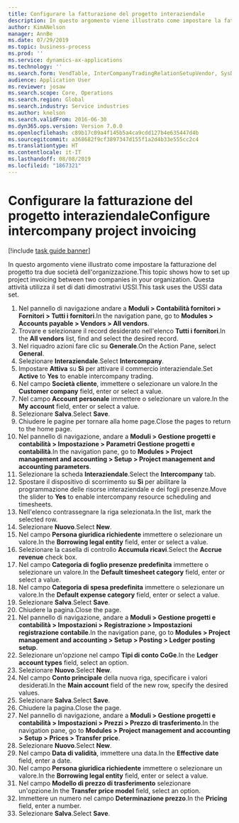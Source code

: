 ```yaml
---
title: Configurare la fatturazione del progetto interaziendale
description: In questo argomento viene illustrato come impostare la fatturazione del progetto tra due società dell'organizzazione.
author: KimANelson
manager: AnnBe
ms.date: 07/29/2019
ms.topic: business-process
ms.prod: ''
ms.service: dynamics-ax-applications
ms.technology: ''
ms.search.form: VendTable, InterCompanyTradingRelationSetupVendor, SysDataAreaSelectLookup, ProjParameters, ProjPosting, ProjTransferPrice
audience: Application User
ms.reviewer: josaw
ms.search.scope: Core, Operations
ms.search.region: Global
ms.search.industry: Service industries
ms.author: knelson
ms.search.validFrom: 2016-06-30
ms.dyn365.ops.version: Version 7.0.0
ms.openlocfilehash: c89b17c09a4f145b5a4ca9cdd127b4e635447d4b
ms.sourcegitcommit: a368682f9cf3897347d155f1a2d4b33e555cc2c4
ms.translationtype: HT
ms.contentlocale: it-IT
ms.lasthandoff: 08/08/2019
ms.locfileid: "1867321"
---
```

# <a name="configure-intercompany-project-invoicing"></a><span data-ttu-id="a67cd-103">Configurare la fatturazione del progetto interaziendale</span><span class="sxs-lookup"><span data-stu-id="a67cd-103">Configure intercompany project invoicing</span></span>

[!include [task guide banner](../../includes/task-guide-banner.md)]

<span data-ttu-id="a67cd-104">In questo argomento viene illustrato come impostare la fatturazione del progetto tra due società dell'organizzazione.</span><span class="sxs-lookup"><span data-stu-id="a67cd-104">This topic shows how to set up project invoicing between two companies in your organization.</span></span> <span data-ttu-id="a67cd-105">Questa attività utilizza il set di dati dimostrativi USSI.</span><span class="sxs-lookup"><span data-stu-id="a67cd-105">This task uses the USSI data set.</span></span>

1. <span data-ttu-id="a67cd-106">Nel pannello di navigazione andare a **Moduli > Contabilità fornitori > Fornitori > Tutti i fornitori**.</span><span class="sxs-lookup"><span data-stu-id="a67cd-106">In the navigation pane, go to **Modules > Accounts payable > Vendors > All vendors**.</span></span>
2. <span data-ttu-id="a67cd-107">Trovare e selezionare il record desiderato nell'elenco **Tutti i fornitori**.</span><span class="sxs-lookup"><span data-stu-id="a67cd-107">In the **All vendors** list, find and select the desired record.</span></span>
3. <span data-ttu-id="a67cd-108">Nel riquadro azioni fare clic su **Generale**.</span><span class="sxs-lookup"><span data-stu-id="a67cd-108">On the Action Pane, select **General**.</span></span>
4. <span data-ttu-id="a67cd-109">Selezionare **Interaziendale**.</span><span class="sxs-lookup"><span data-stu-id="a67cd-109">Select **Intercompany**.</span></span>
5. <span data-ttu-id="a67cd-110">Impostare **Attiva** su **Sì** per attivare il commercio interaziendale.</span><span class="sxs-lookup"><span data-stu-id="a67cd-110">Set **Active** to **Yes** to enable intercompany trading.</span></span>
6. <span data-ttu-id="a67cd-111">Nel campo **Società cliente**, immettere o selezionare un valore.</span><span class="sxs-lookup"><span data-stu-id="a67cd-111">In the **Customer company** field, enter or select a value.</span></span>
7. <span data-ttu-id="a67cd-112">Nel campo **Account personale** immettere o selezionare un valore.</span><span class="sxs-lookup"><span data-stu-id="a67cd-112">In the **My account** field, enter or select a value.</span></span>
8. <span data-ttu-id="a67cd-113">Selezionare **Salva**.</span><span class="sxs-lookup"><span data-stu-id="a67cd-113">Select **Save**.</span></span>
9. <span data-ttu-id="a67cd-114">Chiudere le pagine per tornare alla home page.</span><span class="sxs-lookup"><span data-stu-id="a67cd-114">Close the pages to return to the home page.</span></span>
10. <span data-ttu-id="a67cd-115">Nel pannello di navigazione, andare a **Moduli > Gestione progetti e contabilità > Impostazione > Parametri Gestione progetti e contabilità**.</span><span class="sxs-lookup"><span data-stu-id="a67cd-115">In the navigation pane, go to **Modules > Project management and accounting > Setup > Project management and accounting parameters**.</span></span>
11. <span data-ttu-id="a67cd-116">Selezionare la scheda **Interaziendale**.</span><span class="sxs-lookup"><span data-stu-id="a67cd-116">Select the **Intercompany** tab.</span></span>
12. <span data-ttu-id="a67cd-117">Spostare il dispositivo di scorrimento su **Sì** per abilitare la programmazione delle risorse interaziendale e dei fogli presenze.</span><span class="sxs-lookup"><span data-stu-id="a67cd-117">Move the slider to **Yes** to enable intercompany resource scheduling and timesheets.</span></span>
13. <span data-ttu-id="a67cd-118">Nell'elenco contrassegnare la riga selezionata.</span><span class="sxs-lookup"><span data-stu-id="a67cd-118">In the list, mark the selected row.</span></span>
14. <span data-ttu-id="a67cd-119">Selezionare **Nuovo**.</span><span class="sxs-lookup"><span data-stu-id="a67cd-119">Select **New**.</span></span>
15. <span data-ttu-id="a67cd-120">Nel campo **Persona giuridica richiedente** immettere o selezionare un valore.</span><span class="sxs-lookup"><span data-stu-id="a67cd-120">In the **Borrowing legal entity** field, enter or select a value.</span></span>
16. <span data-ttu-id="a67cd-121">Selezionare la casella di controllo **Accumula ricavi**.</span><span class="sxs-lookup"><span data-stu-id="a67cd-121">Select the **Accrue revenue** check box.</span></span>
17. <span data-ttu-id="a67cd-122">Nel campo **Categoria di foglio presenze predefinita** immettere o selezionare un valore.</span><span class="sxs-lookup"><span data-stu-id="a67cd-122">In the **Default timesheet category** field, enter or select a value.</span></span>
18. <span data-ttu-id="a67cd-123">Nel campo **Categoria di spesa predefinita** immettere o selezionare un valore.</span><span class="sxs-lookup"><span data-stu-id="a67cd-123">In the **Default expense category** field, enter or select a value.</span></span>
19. <span data-ttu-id="a67cd-124">Selezionare **Salva**.</span><span class="sxs-lookup"><span data-stu-id="a67cd-124">Select **Save**.</span></span>
20. <span data-ttu-id="a67cd-125">Chiudere la pagina.</span><span class="sxs-lookup"><span data-stu-id="a67cd-125">Close the page.</span></span>
21. <span data-ttu-id="a67cd-126">Nel pannello di navigazione, andare a **Moduli > Gestione progetti e contabilità > Impostazioni > Registrazione > Impostazioni registrazione contabile**.</span><span class="sxs-lookup"><span data-stu-id="a67cd-126">In the navigation pane, go to **Modules > Project management and accounting > Setup > Posting > Ledger posting setup**.</span></span>
22. <span data-ttu-id="a67cd-127">Selezionare un'opzione nel campo **Tipi di conto CoGe**.</span><span class="sxs-lookup"><span data-stu-id="a67cd-127">In the **Ledger account types** field, select an option.</span></span>
23. <span data-ttu-id="a67cd-128">Selezionare **Nuovo**.</span><span class="sxs-lookup"><span data-stu-id="a67cd-128">Select **New**.</span></span>
24. <span data-ttu-id="a67cd-129">Nel campo **Conto principale** della nuova riga, specificare i valori desiderati.</span><span class="sxs-lookup"><span data-stu-id="a67cd-129">In the **Main account** field of the new row, specify the desired values.</span></span>
25. <span data-ttu-id="a67cd-130">Selezionare **Salva**.</span><span class="sxs-lookup"><span data-stu-id="a67cd-130">Select **Save**.</span></span>
26. <span data-ttu-id="a67cd-131">Chiudere la pagina.</span><span class="sxs-lookup"><span data-stu-id="a67cd-131">Close the page.</span></span>
27. <span data-ttu-id="a67cd-132">Nel pannello di navigazione, andare a **Moduli > Gestione progetti e contabilità > Impostazioni > Prezzi > Prezzo di trasferimento**.</span><span class="sxs-lookup"><span data-stu-id="a67cd-132">In the navigation pane, go to **Modules > Project management and accounting > Setup > Prices > Transfer price**.</span></span>
28. <span data-ttu-id="a67cd-133">Selezionare **Nuovo**.</span><span class="sxs-lookup"><span data-stu-id="a67cd-133">Select **New**.</span></span>
29. <span data-ttu-id="a67cd-134">Nel campo **Data di validità**, immettere una data.</span><span class="sxs-lookup"><span data-stu-id="a67cd-134">In the **Effective date** field, enter a date.</span></span>
30. <span data-ttu-id="a67cd-135">Nel campo **Persona giuridica richiedente** immettere o selezionare un valore.</span><span class="sxs-lookup"><span data-stu-id="a67cd-135">In the **Borrowing legal entity** field, enter or select a value.</span></span>
31. <span data-ttu-id="a67cd-136">Nel campo **Modello di prezzo di trasferimento** selezionare un'opzione.</span><span class="sxs-lookup"><span data-stu-id="a67cd-136">In the **Transfer price model** field, select an option.</span></span>
32. <span data-ttu-id="a67cd-137">Immettere un numero nel campo **Determinazione prezzo**.</span><span class="sxs-lookup"><span data-stu-id="a67cd-137">In the **Pricing** field, enter a number.</span></span>
33. <span data-ttu-id="a67cd-138">Selezionare **Salva**.</span><span class="sxs-lookup"><span data-stu-id="a67cd-138">Select **Save**.</span></span>

